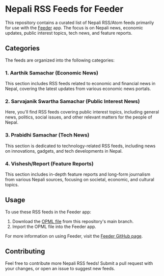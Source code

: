 # Nepali RSS Feeds for Feeder

This repository contains a curated list of Nepali RSS/Atom feeds primarily for use with the [Feeder](https://github.com/spacecowboy/Feeder) app. The focus is on Nepali news, economic updates, public interest topics, tech news, and feature reports.

## Categories

The feeds are organized into the following categories:

### 1. Aarthik Samachar (Economic News)
This section includes RSS feeds related to economic and financial news in Nepal, covering the latest updates from various economic news portals.

### 2. Sarvajanik Swartha Samachar (Public Interest News)
Here, you'll find RSS feeds covering public interest topics, including general news, politics, social issues, and other relevant matters for the people of Nepal.

### 3. Prabidhi Samachar (Tech News)
This section is dedicated to technology-related RSS feeds, including news on innovations, gadgets, and tech developments in Nepal.

### 4. Vishesh/Report (Feature Reports)
This section includes in-depth feature reports and long-form journalism from various Nepali sources, focusing on societal, economic, and cultural topics.

## Usage

To use these RSS feeds in the Feeder app:

1. Download the [OPML file](./feeder-export.opml) from this repository's main branch.
2. Import the OPML file into the Feeder app.

For more information on using Feeder, visit the [Feeder GitHub page](https://github.com/spacecowboy/Feeder).

## Contributing

Feel free to contribute more Nepali RSS feeds! Submit a pull request with your changes, or open an issue to suggest new feeds.
